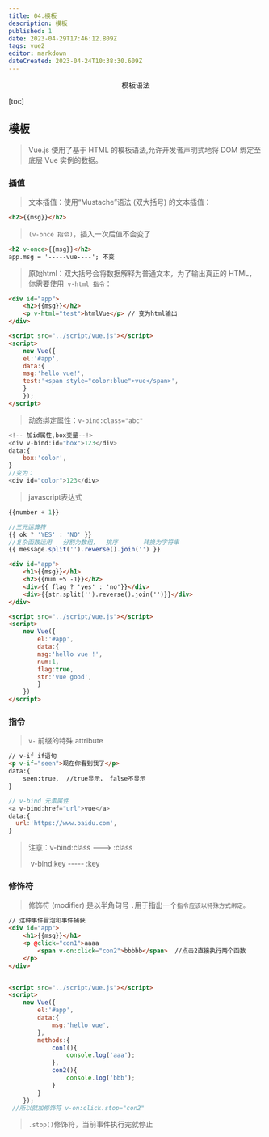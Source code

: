 ```yaml
---
title: 04.模板
description: 模板
published: 1
date: 2023-04-29T17:46:12.809Z
tags: vue2
editor: markdown
dateCreated: 2023-04-24T10:38:30.609Z
---
```


<center>模板语法</center>

[toc]



## 模板

> Vue.js 使用了基于 HTML 的模板语法,允许开发者声明式地将 DOM 绑定至底层 Vue 实例的数据。



### 插值

> 文本插值：使用“Mustache”语法 (双大括号) 的文本插值：

```html
<h2>{{msg}}</h2>
```

>  `(v-once 指令)`，插入一次后值不会变了

```html
<h2 v-once>{{msg}}</h2>
app.msg = '-----vue----'; 不变
```



> 原始html：双大括号会将数据解释为普通文本，为了输出真正的 HTML，你需要使用` v-html 指令`：

```html
<div id="app">
    <h2>{{msg}}</h2>
    <p v-html="test">htmlVue</p> // 变为html输出
</div>

<script src="../script/vue.js"></script>
<script>
    new Vue({
    el:'#app',
    data:{
    msg:'hello vue!',
    test:'<span style="color:blue">vue</span>',
    }
    });
</script>
```



> 动态绑定属性：`v-bind:class="abc"`  

```js
<!-- 加id属性,box变量--!>
<div v-bind:id="box">123</div>
data:{
	box:'color',
}
//变为：
<div id="color">123</div>
```



> javascript表达式

```js
{{number + 1}}

//三元运算符
{{ ok ? 'YES' : 'NO' }}
//复杂函数运用   分割为数组，  排序       转换为字符串
{{ message.split('').reverse().join('') }}
```

```html
<div id="app">
    <h1>{{msg}}</h1>
    <h2>{{num +5 -1}}</h2>
    <div>{{ flag ? 'yes' : 'no'}}</div>
    <div>{{str.split('').reverse().join('')}}</div>
</div>

<script src="../script/vue.js"></script>
<script>
	new Vue({
        el:'#app',
        data:{
        msg:'hello vue !',
        num:1,
        flag:true,
        str:'vue good',
        }
    })
</script>
```



### 指令

> `v-` 前缀的特殊 attribute

```html
// v-if if语句
<p v-if="seen">现在你看到我了</p>
data:{
	seen:true,  //true显示， false不显示
}
```

```js
// v-bind 元素属性
<a v-bind:href="url">vue</a>
data:{
  url:'https://www.baidu.com',
}
```

> 注意：v-bind:class   --->  :class   
>
> ​	  v-bind:key    ----- :key

### 修饰符

> 修饰符 (modifier) 是以半角句号 `.`用于指出一个`指令应该以特殊方式绑定。`

```html
// 这种事件冒泡和事件捕获
<div id="app">
    <h1>{{msg}}</h1>
    <p @click="con1">aaaa
        <span v-on:click="con2">bbbbb</span>  //点击2直接执行两个函数
    </p>
</div>


<script src="../script/vue.js"></script>
<script>
    new Vue({
        el:'#app',
        data:{
            msg:'hello vue',
        },
        methods:{
            con1(){
                console.log('aaa');
            },
            con2(){
                console.log('bbb');
            }
        }
    });
 //所以就加修饰符 v-on:click.stop="con2"
```

> `.stop()`修饰符，当前事件执行完就停止

